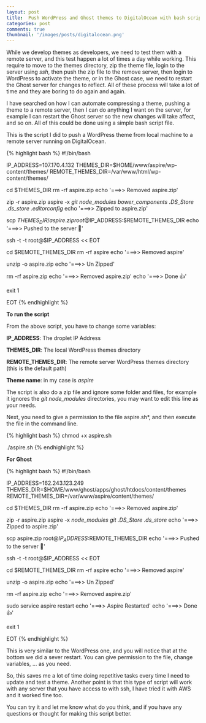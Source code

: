 ```yaml
---
layout: post
title:  Push WordPress and Ghost themes to DigitalOcean with bash script
categories: post
comments: true
thumbnail: '/images/posts/digitalocean.png'
---
```


While we develop themes as developers, we need to test them with a remote server, and this test happen a lot of times a day while working. This require to move to the themes directory, zip the theme file, login to the server using *ssh*, then push the zip file to the remove server, then login to WordPress to activate the theme, or in the Ghost case, we need to restart the Ghost server for changes to reflect. All of these process will take a lot of time and they are boring to do again and again.

I have searched on how I can automate compressing a theme, pushing a theme to a remote server, then I can do anything I want on the server, for example I can restart the Ghost server so the new changes will take affect, and so on. All of this could be done using a simple bash script file.

This is the script I did to push a WordPress theme from local machine to a remote server running on DigitalOcean.

{% highlight bash %}
#!/bin/bash

IP_ADDRESS=107.170.4.132
THEMES_DIR=$HOME/www/aspire/wp-content/themes/
REMOTE_THEMES_DIR=/var/www/html/wp-content/themes/

cd $THEMES_DIR
rm -rf aspire.zip
echo '===>> Removed aspire.zip'

zip -r aspire.zip aspire -x *git* *node_modules* *bower_components* *.DS_Store* *.ds_store* *.editorconfig*
echo '===>> Zipped to aspire.zip'

scp $THEMES_DIR/aspire.zip root@$IP_ADDRESS:$REMOTE_THEMES_DIR
echo '===>> Pushed to the server 🚀'

ssh -t -t root@$IP_ADDRESS << EOT

cd $REMOTE_THEMES_DIR
rm -rf aspire
echo '===>> Removed aspire'

unzip -o aspire.zip
echo '===>> Un Zipped'

rm -rf aspire.zip
echo '===>> Removed aspire.zip'
echo '===>> Done 👍'

exit 1

EOT
{% endhighlight %}

**To run the script**

From the above script, you have to change some variables:

**IP_ADDRESS**: The droplet IP Address

**THEMES_DIR**: The local WordPress themes directory

**REMOTE_THEMES_DIR**: The remote server WordPress themes directory (this is the default path)

**Theme name**: in my case is *aspire*

The script is also do a zip file and ignore some folder and files, for example it ignores the *git* *node_modules* directories, you may want to edit this line as your needs.

Next, you need to give a permission to the file aspire.sh*, and then execute the file in the command line.

{% highlight bash %}
chmod +x aspire.sh

./aspire.sh
{% endhighlight %}

**For Ghost**

{% highlight bash %}
#!/bin/bash

IP_ADDRESS=162.243.123.249
THEMES_DIR=$HOME/www/ghost/apps/ghost/htdocs/content/themes
REMOTE_THEMES_DIR=/var/www/aspire/content/themes/

cd $THEMES_DIR
rm -rf aspire.zip
echo '===>> Removed aspire.zip'

zip -r aspire.zip aspire -x *node_modules* *git* *.DS_Store* *.ds_store*
echo '===>> Zipped to aspire.zip'

scp aspire.zip root@$IP_ADDRESS:$REMOTE_THEMES_DIR
echo '===>> Pushed to the server 🚀'

ssh -t -t root@$IP_ADDRESS << EOT

cd $REMOTE_THEMES_DIR
rm -rf aspire
echo '===>> Removed aspire'

unzip -o aspire.zip
echo '===>> Un Zipped'

rm -rf aspire.zip
echo '===>> Removed aspire.zip'

sudo service aspire restart
echo '===>> Aspire Restarted'
echo '===>> Done 👍'

exit 1

EOT
{% endhighlight %}

This is very similar to the WordPress one, and you will notice that at the bottom  we did a sever restart. You can give permission to the file, change variables, ... as you need.

So, this saves me a lot of time doing repetitive tasks every time I need to update and test a theme. Another point is that this type of script will work with any server that you have access to with ssh, I have tried it with AWS and it worked fine too.

You can try it and let me know what do you think, and if you have any questions or thought for making this script better.